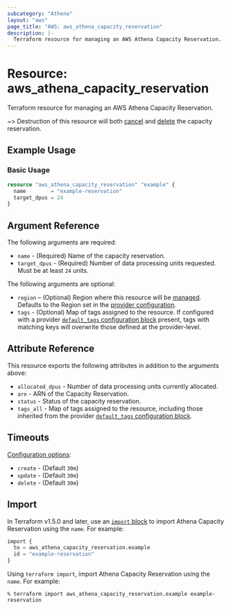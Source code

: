 ```yaml
---
subcategory: "Athena"
layout: "aws"
page_title: "AWS: aws_athena_capacity_reservation"
description: |-
  Terraform resource for managing an AWS Athena Capacity Reservation.
---
```

# Resource: aws_athena_capacity_reservation

Terraform resource for managing an AWS Athena Capacity Reservation.

~> Destruction of this resource will both [cancel](https://docs.aws.amazon.com/athena/latest/ug/capacity-management-cancelling-a-capacity-reservation.html) and [delete](https://docs.aws.amazon.com/athena/latest/ug/capacity-management-deleting-a-capacity-reservation.html) the capacity reservation.

## Example Usage

### Basic Usage

```terraform
resource "aws_athena_capacity_reservation" "example" {
  name        = "example-reservation"
  target_dpus = 24
}
```

## Argument Reference

The following arguments are required:

* `name` - (Required) Name of the capacity reservation.
* `target_dpus` - (Required) Number of data processing units requested. Must be at least `24` units.

The following arguments are optional:

* `region` – (Optional) Region where this resource will be [managed](https://docs.aws.amazon.com/general/latest/gr/rande.html#regional-endpoints). Defaults to the Region set in the [provider configuration](https://registry.terraform.io/providers/hashicorp/aws/latest/docs#aws-configuration-reference).
* `tags` - (Optional) Map of tags assigned to the resource. If configured with a provider [`default_tags` configuration block](/docs/providers/aws/index.html#default_tags-configuration-block) present, tags with matching keys will overwrite those defined at the provider-level.

## Attribute Reference

This resource exports the following attributes in addition to the arguments above:

* `allocated_dpus` - Number of data processing units currently allocated.
* `arn` - ARN of the Capacity Reservation.
* `status` - Status of the capacity reservation.
* `tags_all` - Map of tags assigned to the resource, including those inherited from the provider [`default_tags` configuration block](https://registry.terraform.io/providers/hashicorp/aws/latest/docs#default_tags-configuration-block).

## Timeouts

[Configuration options](https://developer.hashicorp.com/terraform/language/resources/syntax#operation-timeouts):

* `create` - (Default `30m`)
* `update` - (Default `30m`)
* `delete` - (Default `30m`)

## Import

In Terraform v1.5.0 and later, use an [`import` block](https://developer.hashicorp.com/terraform/language/import) to import Athena Capacity Reservation using the `name`. For example:

```terraform
import {
  to = aws_athena_capacity_reservation.example
  id = "example-reservation"
}
```

Using `terraform import`, import Athena Capacity Reservation using the `name`. For example:

```console
% terraform import aws_athena_capacity_reservation.example example-reservation
```
